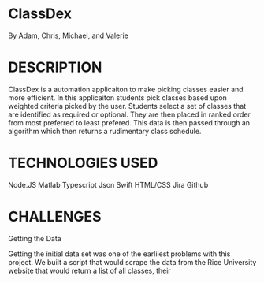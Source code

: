 # ClassDex
By Adam, Chris, Michael, and Valerie

# DESCRIPTION
ClassDex is a automation applicaiton to make picking classes easier and more efficient. In this applicaiton students pick classes based upon weighted criteria picked by the user. 
Students select a set of classes that are identified as required or optional. They are then placed in ranked order from most preferred to least prefered. 
This data is then passed through an algorithm which then returns a rudimentary class schedule.

# TECHNOLOGIES USED
Node.JS
Matlab
Typescript
Json
Swift
HTML/CSS
Jira
Github

# CHALLENGES

Getting the Data

Getting the initial data set was one of the earliiest problems with this project. We built a script that would scrape the data from the Rice University website that would return a list of all classes, their 
